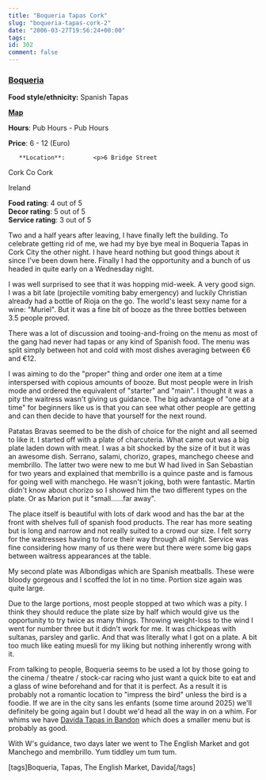 ```yaml
---
title: "Boqueria Tapas Cork"
slug: "boqueria-tapas-cork-2"
date: "2006-03-27T19:56:24+00:00"
tags:
id: 302
comment: false
---
```


  <div class='hreview'>         

### [Boqueria](http://www.boqueriasixbridgest.com/)

**Food style/ethnicity:** Spanish Tapas

**[Map](http://local.live.com/?v=2&sp=aN.51.901261_-8.470057_Boqueria_Tapas%20Bar)**

**Hours**: Pub Hours - Pub Hours

**Price**: 6 - 12       (Euro)

       **Location**:        <p>6 Bridge Street

Cork               Co Cork

Ireland
      </p>        <div>**Food rating**: <span class="rating">4</span> out of 5<div class="sb-fullstar"> </div><div class="sb-fullstar"> </div><div class="sb-fullstar"> </div><div class="sb-fullstar"> </div><div class="sb-emptystar"> </div></div>   <div>**Decor rating**: <span class="rating">5</span> out of 5<div class="sb-fullstar"> </div><div class="sb-fullstar"> </div><div class="sb-fullstar"> </div><div class="sb-fullstar"> </div><div class="sb-fullstar"> </div></div>   <div>**Service rating**: <span class="rating">3</span> out of 5<div class="sb-fullstar"> </div><div class="sb-fullstar"> </div><div class="sb-fullstar"> </div><div class="sb-emptystar"> </div><div class="sb-emptystar"> </div></div>   <div class='description'>

Two and a half years after leaving, I have finally left the building. To celebrate getting rid of me, we had my bye bye meal in Boqueria Tapas in Cork City the other night. I have heard nothing but good things about it since I've been down here. Finally I had the opportunity and a bunch of us headed in quite early on a Wednesday night.

I was well surprised to see that it was hopping mid-week. A very good sign. I was a bit late (projectile vomiting baby emergency) and luckily Christian already had a bottle of Rioja on the go. The world's least sexy name for a wine: "Muriel". But it was a fine bit of booze as the three bottles between 3.5 people proved.

There was a lot of discussion and tooing-and-froing on the menu as most of the gang had never had tapas or any kind of Spanish food. The menu was split simply between hot and cold with most dishes averaging between €6 and €12.

I was aiming to do the "proper" thing and order one item at a time interspersed with copious amounts of booze. But most people were in Irish mode and ordered the equivalent of "starter" and "main". I thought it was a pity the waitress wasn't giving us guidance. The big advantage of "one at a time" for beginners like us is that you can see what other people are getting and can then decide to have that yourself for the next round.

Patatas Bravas seemed to be the dish of choice for the night and all seemed to like it. I started off with a plate of charcuteria. What came out was a big plate laden down with meat. I was a bit shocked by the size of it but it was an awesome dish. Serrano, salami, chorizo, grapes, manchego cheese and membrillo. The latter two were new to me but W had lived in San Sebastian for two years and explained that membrillo is a quince paste and is famous for going well with manchego. He wasn't joking, both were fantastic. Martin didn't know about chorizo so I showed him the two different types on the plate. Or as Marion put it "small......far away". 

The place itself is beautiful with lots of dark wood and has the bar at the front with shelves full of spanish food products. The rear has more seating but is long and narrow and not really suited to a crowd our size. I felt sorry for the waitresses having to force their way through all night. Service was fine considering how many of us there were but there were some big gaps between waitress appearances at the table.

My second plate was Albondigas which are Spanish meatballs. These were bloody gorgeous and I scoffed the lot in no time. Portion size again was quite large.

Due to the large portions, most people stopped at two which was a pity. I think they should reduce the plate size by half which would give us the opportunity to try twice as many things. Throwing weight-loss to the wind I went for number three but it didn't work for me. It was chickpeas with sultanas, parsley and garlic. And that was literally what I got on a plate. A bit too much like eating muesli for my liking but nothing inherently wrong with it.

From talking to people, Boqueria seems to be used a lot by those going to the cinema / theatre / stock-car racing who just want a quick bite to eat and a glass of wine beforehand and for that it is perfect. As a result it is probably not a romantic location to "impress the bird" unless the bird is a foodie. If we are in the city sans les enfants (some time around 2025) we'll definitely be going again but I doubt we'd head all the way in on a whim. For whims we have [Davida Tapas in Bandon](http://conoroneill.com/2006/01/30/davida-tapas-bar-reason-enough-to-stop-in-bandon/) which does a smaller menu but is probably as good.

With W's guidance, two days later we went to The English Market and got Manchego and membrillo. Yum tiddley um tum tum.

[tags]Boqueria, Tapas, The English Market, Davida[/tags]
</div>      </div>
<script type="application/x-subnode; charset=utf-8">
       <!-- the following is structured blog data for machine readers. -->
       <subnode xmlns:data-view="http://www.w3.org/2003/g/data-view#" data-view:transformation="http://structuredblogging.org/subnode-to-rdf-interpreter.xsl" xmlns="http://www.structuredblogging.org/xmlns#subnode">
            <xml-structured-blog-entry xmlns="http://www.structuredblogging.org/xmlns">
              <generator id="wpsb-1" type="x-wpsb-post" version="1"/><review type="review/restaurant"><subject name="Boqueria" ethnicity="Spanish Tapas" url="http://www.boqueriasixbridgest.com/" map="http://local.live.com/?v=2andsp=aN.51.901261_-8.470057_Boqueria_Tapas%20Bar"><price min="6" max="12" currency="Euro"/><location address="6 Bridge Street" city="Cork" postcode="Co Cork" country="Ireland"/><hours opening="Pub Hours" closing="Pub Hours"/></subject><foodrating max="5" min="0">4</foodrating><decorrating max="5" min="0">5</decorrating><servicerating max="5" min="0">3</servicerating><description>Two and a half years after leaving, I have finally left the building. To celebrate getting rid of me, we had my bye bye meal in Boqueria Tapas in Cork City the other night. I have heard nothing but good things about it since I've been down here. Finally I had the opportunity and a bunch of us headed in quite early on a Wednesday night.

I was well surprised to see that it was hopping mid-week. A very good sign. I was a bit late (projectile vomiting baby emergency) and luckily Christian already had a bottle of Rioja on the go. The world's least sexy name for a wine:  Muriel . But it was a fine bit of booze as the three bottles between 3.5 people proved.

There was a lot of discussion and tooing-and-froing on the menu as most of the gang had never had tapas or any kind of Spanish food. The menu was split simply between hot and cold with most dishes averaging between €6 and €12.

I was aiming to do the  proper  thing and order one item at a time interspersed with copious amounts of booze. But most people were in Irish mode and ordered the equivalent of  starter  and  main . I thought it was a pity the waitress wasn't giving us guidance. The big advantage of  one at a time  for beginners like us is that you can see what other people are getting and can then decide to have that yourself for the next round.

Patatas Bravas seemed to be the dish of choice for the night and all seemed to like it. I started off with a plate of charcuteria. What came out was a big plate laden down with meat. I was a bit shocked by the size of it but it was an awesome dish. Serrano, salami, chorizo, grapes, manchego cheese and membrillo. The latter two were new to me but W had lived in San Sebastian for two years and explained that membrillo is a quince paste and is famous for going well with manchego. He wasn't joking, both were fantastic. Martin didn't know about chorizo so I showed him the two different types on the plate. Or as Marion put it  small......far away . 

The place itself is beautiful with lots of dark wood and has the bar at the front with shelves full of spanish food products. The rear has more seating but is long and narrow and not really suited to a crowd our size. I felt sorry for the waitresses having to force their way through all night. Service was fine considering how many of us there were but there were some big gaps between waitress appearances at the table.

My second plate was Albondigas which are Spanish meatballs. These were bloody gorgeous and I scoffed the lot in no time. Portion size again was quite large.

Due to the large portions, most people stopped at two which was a pity. I think they should reduce the plate size by half which would give us the opportunity to try twice as many things. Throwing weight-loss to the wind I went for number three but it didn't work for me. It was chickpeas with sultanas, parsley and garlic. And that was literally what I got on a plate. A bit too much like eating muesli for my liking but nothing inherently wrong with it.

From talking to people, Boqueria seems to be used a lot by those going to the cinema / theatre / stock-car racing who just want a quick bite to eat and a glass of wine beforehand and for that it is perfect. As a result it is probably not a romantic location to  impress the bird  unless the bird is a foodie. If we are in the city sans les enfants (some time around 2025) we'll definitely be going again but I doubt we'd head all the way in on a whim. For whims we have &lt;a href= http://conoroneill.com/2006/01/30/davida-tapas-bar-reason-enough-to-stop-in-bandon/ &gt;Davida Tapas in Bandon&lt;/a&gt; which does a smaller menu but is probably as good.

With W's guidance, two days later we went to The English Market and got Manchego and membrillo. Yum tiddley um tum tum.

[tags]Boqueria, Tapas, The English Market, Davida[/tags]</description></review>
            </xml-structured-blog-entry>
       </subnode>
       </script>
